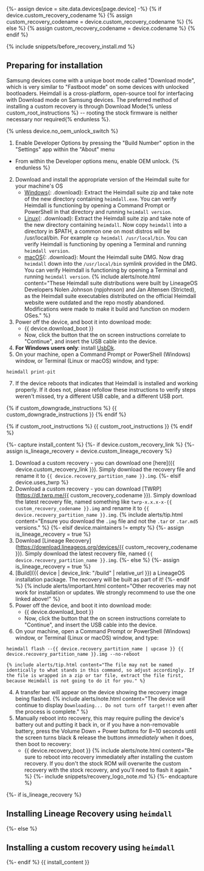 {%- assign device = site.data.devices[page.device] -%}
{% if device.custom_recovery_codename %}
{% assign custom_recovery_codename = device.custom_recovery_codename %}
{% else %}
{% assign custom_recovery_codename = device.codename %}
{% endif %}

{% include snippets/before_recovery_install.md %}

## Preparing for installation

Samsung devices come with a unique boot mode called "Download mode", which is very similar to "Fastboot mode" on some devices with unlocked bootloaders.
Heimdall is a cross-platform, open-source tool for interfacing with Download mode on Samsung devices.
The preferred method of installing a custom recovery is through Download Mode{% unless custom_root_instructions %} -- rooting the stock firmware is neither necessary nor required{% endunless %}.

{% unless device.no_oem_unlock_switch %}
1. Enable Developer Options by pressing the "Build Number" option in the "Settings" app within the "About" menu
 * From within the Developer options menu, enable OEM unlock.
{% endunless %}
2. Download and install the appropriate version of the Heimdall suite for your machine's OS
    * [Windows](https://blob.lineageos.org/downloads/heimdall/Heimdall-Windows-8f2f140-110525.zip){: .download}: Extract the Heimdall suite zip and take note of the new directory containing `heimdall.exe`. You can verify Heimdall is functioning by opening a Command Prompt or PowerShell in that directory and running `heimdall version`.
    * [Linux](https://blob.lineageos.org/downloads/heimdall/Heimdall-linux-8f2f140-110525.zip){: .download}: Extract the Heimdall suite zip and take note of the new directory containing `heimdall`. Now copy `heimdall` into a directory in $PATH, a common one on most distros will be /usr/local/bin. For example `cp heimdall /usr/local/bin`. You can verify Heimdall is functioning by opening a Terminal and running `heimdall version`.
    * [macOS](https://blob.lineageos.org/downloads/heimdall/Heimdall-macOS-master-012220.dmg){: .download}: Mount the Heimdall suite DMG. Now drag `heimdall` down into the `/usr/local/bin` symlink provided in the DMG. You can verify Heimdall is functioning by opening a Terminal and running `heimdall version`.
    {% include alerts/note.html content="These Heimdall suite distributions were built by LineageOS Developers Nolen Johnson (npjohnson) and Jan Altensen (Stricted), as the Heimdall suite executables distributed on the official Heimdall website were outdated and the repo mostly abandoned. Modifications were made to make it build and function on modern OSes." %}
4. Power off the device, and boot it into download mode:
    * {{ device.download_boot }}
    * Now, click the button that the on screen instructions correlate to "Continue", and insert the USB cable into the device.
5. **For Windows users only**: install [UsbDk](https://github.com/daynix/usbdk/releases/latest).
6. On your machine, open a Command Prompt or PowerShell (Windows) window, or Terminal (Linux or macOS) window, and type:
```
heimdall print-pit
```
7. If the device reboots that indicates that Heimdall is installed and working properly. If it does not, please refollow these instructions to verify steps weren't missed, try a different USB cable, and a different USB port.

{% if custom_downgrade_instructions %}
{{ custom_downgrade_instructions }}
{% endif %}

{% if custom_root_instructions %}
{{ custom_root_instructions }}
{% endif %}

{%- capture install_content %}
{%- if device.custom_recovery_link %}
{%- assign is_lineage_recovery = device.custom_lineage_recovery %}
1. Download a custom recovery - you can download one [here]({{ device.custom_recovery_link }}). Simply download the recovery file and rename it to `{{ device.recovery_partition_name }}.img`.
{%- elsif device.uses_twrp %}
1. Download a custom recovery - you can download [TWRP](https://dl.twrp.me/{{ custom_recovery_codename }}). Simply download the latest recovery file, named something like `twrp-x.x.x-x-{{ custom_recovery_codename }}.img` and rename it to `{{ device.recovery_partition_name }}.img`.
    {% include alerts/tip.html content="Ensure you download the `.img` file and not the `.tar` or `.tar.md5` versions." %}
{%- elsif device.maintainers != empty %}
{%- assign is_lineage_recovery = true %}
1. Download [Lineage Recovery](https://download.lineageos.org/devices/{{ custom_recovery_codename }}). Simply download the latest recovery file, named `{{ device.recovery_partition_name }}.img`.
{%- else %}
{%- assign is_lineage_recovery = true %}
1. [Build]({{ device | device_link: "/build" | relative_url }}) a LineageOS installation package. The recovery will be built as part of it!
{%- endif %}
    {% include alerts/important.html content="Other recoveries may not work for installation or updates. We strongly recommend to use the one linked above!" %}
2. Power off the device, and boot it into download mode:
    * {{ device.download_boot }}
    * Now, click the button that the on screen instructions correlate to "Continue", and insert the USB cable into the device.
3. On your machine, open a Command Prompt or PowerShell (Windows) window, or Terminal (Linux or macOS) window, and type:
```
heimdall flash --{{ device.recovery_partition_name | upcase }} {{ device.recovery_partition_name }}.img --no-reboot
```
    {% include alerts/tip.html content="The file may not be named identically to what stands in this command, so adjust accordingly. If the file is wrapped in a zip or tar file, extract the file first, because Heimdall is not going to do it for you." %}
4. A transfer bar will appear on the device showing the recovery image being flashed.
    {% include alerts/note.html content="The device will continue to display `Downloading... Do not turn off target!!` even after the process is complete." %}
5. Manually reboot into recovery, this may require pulling the device's battery out and putting it back in, or if you have a non-removable battery, press the Volume Down + Power buttons for 8~10 seconds until the screen turns black & release the buttons *immediately* when it does, then boot to recovery:
    * {{ device.recovery_boot }}
    {% include alerts/note.html content="Be sure to reboot into recovery immediately after installing the custom recovery. If you don't the stock ROM will overwrite the custom recovery with the stock recovery, and you'll need to flash it again." %}
{%- include snippets/recovery_logo_note.md %}
{%- endcapture %}

{%- if is_lineage_recovery %}
## Installing Lineage Recovery using `heimdall`
{%- else %}
## Installing a custom recovery using `heimdall`
{%- endif %}
{{ install_content }}
